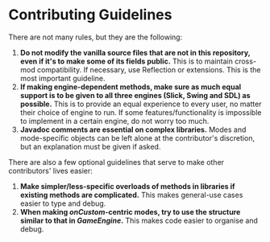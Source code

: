 # Contributing Guidelines

There are not many rules, but they are the following:

1. **Do not modify the vanilla source files that are not in this repository, even if it's to make some of its fields public.** This is to maintain cross-mod compatibility. If necessary, use Reflection or extensions. This is the most important guideline.
2. **If making engine-dependent methods, make sure as much equal support is to be given to all three engines (Slick, Swing and SDL) as possible.** This is to provide an equal experience to every user, no matter their choice of engine to run. If some features/functionality is impossible to implement in a certain engine, do not worry too much.
3. **Javadoc comments are essential on complex libraries.** Modes and mode-specific objects can be left alone at the contributor's discretion, but an explanation must be given if asked.

There are also a few optional guidelines that serve to make other contributors' lives easier:

1. **Make simpler/less-specific overloads of methods in libraries if existing methods are complicated.** This makes general-use cases easier to type and debug.
2. **When making *onCustom*-centric modes, try to use the structure similar to that in *GameEngine*.** This makes code easier to organise and debug.
